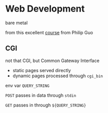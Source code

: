 # Web Development    
bare metal

from this excellent [course](http://pgbovine.net/web-programming-lectures.htm)
from Philip Guo

## CGI

not that CGI, but Common Gateway Interface

* static pages served directly
* dynamic pages processed through `cgi_bin`

env var `QUERY_STRING`

`POST` passes in data through `stdin`

`GET` passes in through `${QUERY_STRING}`

